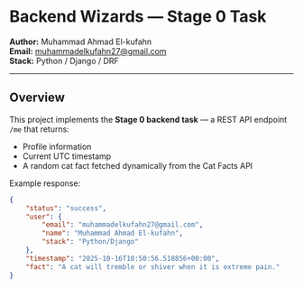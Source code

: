 # Backend Wizards — Stage 0 Task

**Author:** Muhammad Ahmad El-kufahn  
**Email:** muhammadelkufahn27@gmail.com  
**Stack:** Python / Django / DRF

---

## Overview

This project implements the **Stage 0 backend task** — a REST API endpoint `/me` that returns:

-  Profile information
-  Current UTC timestamp
-  A random cat fact fetched dynamically from the Cat Facts API

Example response:

```json
{
	"status": "success",
	"user": {
		"email": "muhammadelkufahn27@gmail.com",
		"name": "Muhammad Ahmad El-kufahn",
		"stack": "Python/Django"
	},
	"timestamp": "2025-10-16T10:50:56.518856+00:00",
	"fact": "A cat will tremble or shiver when it is extreme pain."
}
```
